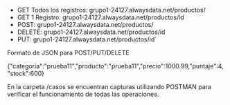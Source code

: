 - GET Todos los registros: grupo1-24127.alwaysdata.net/productos/
- GET 1 Registro: grupo1-24127.alwaysdata.net/productos/id
- POST: grupo1-24127.alwaysdata.net/productos/
- DELETE: grupo1-24127.alwaysdata.net/productos/id
- PUT: grupo1-24127.alwaysdata.net/productos/id`

Formato de JSON para POST/PUT/DELETE

{"categoria":"prueba11","producto":"prueba11","precio":1000.99,"puntaje":4,"stock":600}

En la carpeta /casos se encuentran capturas utilizando POSTMAN para verificar el funcionamiento de todas las operaciones.
